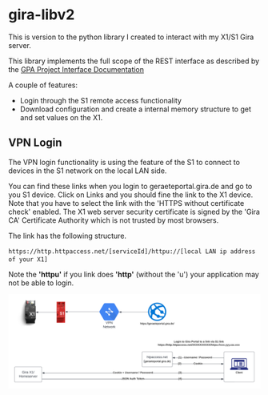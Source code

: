 # gira-libv2

This is version to the python library I created to interact with my X1/S1 Gira server.

This library implements the full scope of the REST interface as described by the [GPA Project Interface Documentation](https://github.com/brendanbank/gira-libv2/blob/c8993841cf787944a9087aa905c05484d40ae7cd/GiraDocumentation/GPA_Project_Interface_Documentation.pdf)

A couple of features:
* Login through the S1 remote access functionality
* Download configuration and create a internal memory structure to get and set values on the X1.

## VPN Login


The VPN login functionality is using the feature of the S1 to connect to devices in the S1 network on the local LAN side.

You can find these links when you login to geraeteportal.gira.de and go to you S1 device. Click on Links and you should fine the link to the X1 device. Note that you have to select the link with the 'HTTPS without certificate check' enabled. The X1 web server security certificate is signed by the 'Gira CA' Certificate Authority which is not trusted by most browsers. 

The link has the following structure. 

	https://http.httpaccess.net/[serviceId]/httpu://[local LAN ip address of your X1]

Note the **'httpu'** if you link does **'http'** (without the 'u') your application may not be able to login.


![VPN Login](https://github.com/brendanbank/gira-libv2/blob/9b4ab1e3f3ed67b62e4f1ecf36bf35ff6a9d8ed9/GiraDocumentation/GIRA_VPN_Access.png)